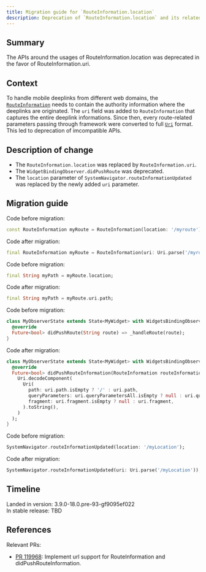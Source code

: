 ```yaml
---
title: Migration guide for `RouteInformation.location`
description: Deprecation of `RouteInformation.location` and its related APIs
---
```


## Summary

The APIs around the usages of RouteInformation.location was deprecated in the favor of RouteInformation.uri.

## Context

To handle mobile deeplinks from different web domains, the [`RouteInformation`][] needs to contain the authority information where the deeplinks are originated. The `uri` field was added to `RouteInformation` that captures the entire deeplink informations. Since then, every route-related parameters passing through framework were converted to full [`Uri`][] format. This led to deprecation of  imcompatible APIs.

## Description of change

* The `RouteInformation.location` was replaced by `RouteInformation.uri`.
* The `WidgetBindingObserver.didPushRoute` was deprecated.
* The `location` parameter of `SystemNavigator.routeInformationUpdated` was replaced by the newly added `uri` parameter.

## Migration guide

Code before migration:

```dart
const RouteInformation myRoute = RouteInformation(location: '/myroute');
```

Code after migration:

```dart
final RouteInformation myRoute = RouteInformation(uri: Uri.parse('/myroute'));
```

Code before migration:

```dart
final String myPath = myRoute.location;
```

Code after migration:

```dart
final String myPath = myRoute.uri.path;
```

Code before migration:

```dart
class MyObserverState extends State<MyWidget> with WidgetsBindingObserver {
  @override
  Future<bool> didPushRoute(String route) => _handleRoute(route);
}
```

Code after migration:

```dart
class MyObserverState extends State<MyWidget> with WidgetsBindingObserver {
  @override
  Future<bool> didPushRouteInformation(RouteInformation routeInformation) => _handleRoute(
    Uri.decodeComponent(
      Uri(
        path: uri.path.isEmpty ? '/' : uri.path,
        queryParameters: uri.queryParametersAll.isEmpty ? null : uri.queryParametersAll,
        fragment: uri.fragment.isEmpty ? null : uri.fragment,
      ).toString(),
    )
  );
}
```

Code before migration:

```dart
SystemNavigator.routeInformationUpdated(location: '/myLocation');
```

Code after migration:

```dart
SystemNavigator.routeInformationUpdated(uri: Uri.parse('/myLocation'));
```


## Timeline

Landed in version: 3.9.0-18.0.pre-93-gf9095ef022<br>
In stable release: TBD

## References

Relevant PRs:

* [PR 119968][]: Implement url support for RouteInformation and didPushRouteInformation.

[PR 119968]: {{site.repo.flutter}}/pull/119968
[`RouteInformation`]: {{site.api}}/flutter/widgets/RouteInformation-class.html
[`Uri`]: {{site.api}}/flutter/dart-core/Uri-class.html
